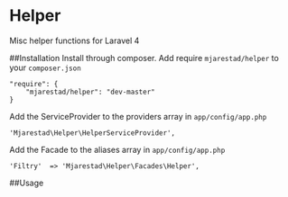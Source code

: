 Helper
======

Misc helper functions for Laravel 4

##Installation
Install through composer. Add require `mjarestad/helper` to your `composer.json`

    "require": {
        "mjarestad/helper": "dev-master"
    }

Add the ServiceProvider to the providers array in `app/config/app.php`

    'Mjarestad\Helper\HelperServiceProvider',
    
Add the Facade to the aliases array in `app/config/app.php`

    'Filtry'  => 'Mjarestad\Helper\Facades\Helper',

##Usage
